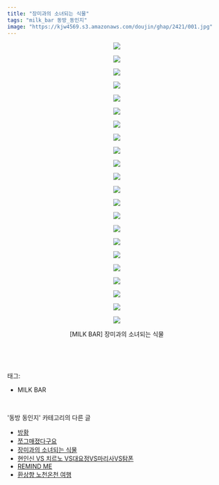 ```yaml
---
title: "장미과의 소녀되는 식물"
tags: "milk_bar 동방_동인지"
image: "https://kjw4569.s3.amazonaws.com/doujin/ghap/2421/001.jpg"
---
```

<div class="article">
<p style="text-align: center; clear: none; float: none;"><img src="{{ site.imgserver3 }}/ghap/2421/001.jpg"/></p>
<p style="text-align: center; clear: none; float: none;"><img src="{{ site.imgserver3 }}/ghap/2421/002.jpg"/></p>
<p style="text-align: center; clear: none; float: none;"><img src="{{ site.imgserver3 }}/ghap/2421/003.jpg"/></p>
<p style="text-align: center; clear: none; float: none;"><img src="{{ site.imgserver3 }}/ghap/2421/004.jpg"/></p>
<p style="text-align: center; clear: none; float: none;"><img src="{{ site.imgserver3 }}/ghap/2421/005.jpg"/></p>
<p style="text-align: center; clear: none; float: none;"><img src="{{ site.imgserver3 }}/ghap/2421/006.jpg"/></p>
<p style="text-align: center; clear: none; float: none;"><img src="{{ site.imgserver3 }}/ghap/2421/007.jpg"/></p>
<p style="text-align: center; clear: none; float: none;"><img src="{{ site.imgserver3 }}/ghap/2421/008.jpg"/></p>
<p style="text-align: center; clear: none; float: none;"><img src="{{ site.imgserver3 }}/ghap/2421/009.jpg"/></p>
<p style="text-align: center; clear: none; float: none;"><img src="{{ site.imgserver3 }}/ghap/2421/010.jpg"/></p>
<p style="text-align: center; clear: none; float: none;"><img src="{{ site.imgserver3 }}/ghap/2421/011.jpg"/></p>
<p style="text-align: center; clear: none; float: none;"><img src="{{ site.imgserver3 }}/ghap/2421/012.jpg"/></p>
<p style="text-align: center; clear: none; float: none;"><img src="{{ site.imgserver3 }}/ghap/2421/013.jpg"/></p>
<p style="text-align: center; clear: none; float: none;"><img src="{{ site.imgserver3 }}/ghap/2421/014.jpg"/></p>
<p style="text-align: center; clear: none; float: none;"><img src="{{ site.imgserver3 }}/ghap/2421/015.jpg"/></p>
<p style="text-align: center; clear: none; float: none;"><img src="{{ site.imgserver3 }}/ghap/2421/016.jpg"/></p>
<p style="text-align: center; clear: none; float: none;"><img src="{{ site.imgserver3 }}/ghap/2421/017.jpg"/></p>
<p style="text-align: center; clear: none; float: none;"><img src="{{ site.imgserver3 }}/ghap/2421/018.jpg"/></p>
<p style="text-align: center; clear: none; float: none;"><img src="{{ site.imgserver3 }}/ghap/2421/019.jpg"/></p>
<p style="text-align: center; clear: none; float: none;"><img src="{{ site.imgserver3 }}/ghap/2421/020.jpg"/></p>
<p style="text-align: center; clear: none; float: none;"><img src="{{ site.imgserver3 }}/ghap/2421/021.jpg"/></p>
<p style="text-align: center; clear: none; float: none;"><img src="{{ site.imgserver3 }}/ghap/2421/022.jpg"/></p>
<p style="text-align: center; clear: none; float: none;">[MILK BAR] 장미과의 소녀되는 식물</p>
<p><br/></p>
</div><br/>
<div class="tagTrail">
<p>태그: </p>
<ul>
<li>MILK BAR</li>
</ul>
</div><br/>
<div class="another">
<p>'동방 동인지' 카테고리의 다른 글</p>
<ul>
<li><a href="/ghap_2423">방황</a></li>
<li><a href="/ghap_2422">쪼그매졌다구요</a></li>
<li><a href="/ghap_2421">장미과의 소녀되는 식물</a></li>
<li><a href="/ghap_2420">현인신 VS 치르노 VS대요정VS마리사VS탐폰</a></li>
<li><a href="/ghap_2419">REMIND ME</a></li>
<li><a href="/ghap_2417">환상향 노천온천 여행</a></li>
</ul>
</div><br/>
<div class="cb_module cb_fluid">
<div class="cb_wrt cb_profile">
</div><!-- commentList close -->
</div><br/>
